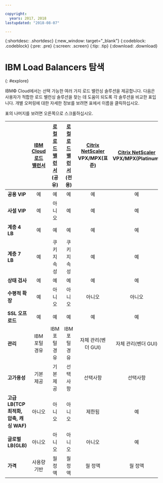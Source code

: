 ```yaml
---

copyright:
  years: 2017, 2018
lastupdated: "2018-08-07"

---
```


{:shortdesc: .shortdesc}
{:new_window: target="_blank"}
{:codeblock: .codeblock}
{:pre: .pre}
{:screen: .screen}
{:tip: .tip}
{:download: .download}

# IBM Load Balancers 탐색
{: #explore}

IBM© Cloud에서는 선택 가능한 여러 가지 로드 밸런싱 솔루션을 제공합니다. 다음은 사용자가 적합한 로드 밸런싱 솔루션을 찾는 데 도움이 되도록 각 솔루션을 비교한 표입니다. 개별 오퍼링에 대한 자세한 정보를 보려면 표에서 이름을 클릭하십시오. 

표의 나머지를 보려면 오른쪽으로 스크롤하십시오.


|        |[IBM Cloud 로드 밸런서](/docs/infrastructure/loadbalancer-service?topic=loadbalancer-service-getting-started-with-ibm-cloud-load-balancer)|[로컬 로드 밸런서](/docs/infrastructure/local-load-balancer?topic=local-load-balancer-getting-started-with-local-load-balancer#getting-started-with-local-load-balancer)(공유)|[로컬 로드 밸런서](/docs/infrastructure/local-load-balancer?topic=local-load-balancer-getting-started-with-local-load-balancer#getting-started-with-local-load-balancer)(전용)|[Citrix NetScaler](/docs/infrastructure/citrix-netscaler-vpx?topic=citrix-netscaler-vpx-getting-started-with-citrix-netscaler-vpx-software-appliance#getting-started-with-citrix-netscaler-vpx-software-appliance) VPX/MPX(표준)|[Citrix NetScaler](/docs/infrastructure/citrix-netscaler-vpx?topic=citrix-netscaler-vpx-getting-started-with-citrix-netscaler-vpx-software-appliance#getting-started-with-citrix-netscaler-vpx-software-appliance) VPX/MPX(Platinum) |
|------- | :------: | :------: | :------: | :------: | :------: |
|**공용 VIP**|예|예|예|예|예 |
|**사설 VIP**|예|아니오|예|예|예 |
|**계층 4 LB**|예|예|예|예|예 |
|**계층 7 LB**|예|쿠키 지속성|쿠키 지속성|예|예 |
|**상태 검사**|예|예|예|예|예 |
|**수평적 확장**|예|아니오|아니오|아니오|아니오 |
|**SSL 오프로드**|예|예|예|예|예 |
|**관리**|IBM 포털 경유|IBM 포털 경유|IBM 포털 경유|자체 관리(벤더 GUI)|자체 관리(벤더 GUI) |
|**고가용성**|기본 제공|기본 제공|선택사항|선택사항|선택사항 |
|**고급 LB(TCP 최적화, 압축, 캐싱 WAF)**|아니오|아니오|아니오|제한됨|예 |
|**글로벌 LB(GLB)**|아니오|아니오|아니오|아니오|예 |
|**가격**|사용량 기반|월 정액|월 정액|월 정액|월 정액 |
